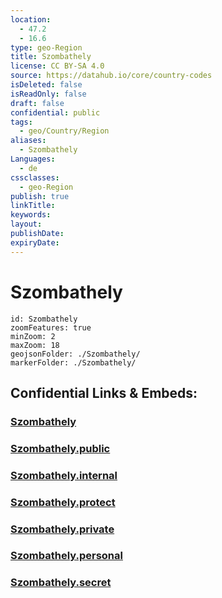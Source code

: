 ```yaml
---
location:
  - 47.2
  - 16.6
type: geo-Region
title: Szombathely
license: CC BY-SA 4.0
source: https://datahub.io/core/country-codes
isDeleted: false
isReadOnly: false
draft: false
confidential: public
tags:
  - geo/Country/Region
aliases:
  - Szombathely
Languages:
  - de
cssclasses:
  - geo-Region
publish: true
linkTitle:
keywords:
layout:
publishDate:
expiryDate:
---
```


# Szombathely

```leaflet
id: Szombathely
zoomFeatures: true 
minZoom: 2 
maxZoom: 18
geojsonFolder: ./Szombathely/
markerFolder: ./Szombathely/
```


## Confidential Links & Embeds: 

### [Szombathely](/_Standards/Earth/Continent/Europe/Europe~East/Hungary/Counties~Hungary/Vas/counties~Vas/Szombathely.md) 

### [Szombathely.public](/_public/Earth/Continent/Europe/Europe~East/Hungary/Counties~Hungary/Vas/counties~Vas/Szombathely.public.md) 

### [Szombathely.internal](/_internal/Earth/Continent/Europe/Europe~East/Hungary/Counties~Hungary/Vas/counties~Vas/Szombathely.internal.md) 

### [Szombathely.protect](/_protect/Earth/Continent/Europe/Europe~East/Hungary/Counties~Hungary/Vas/counties~Vas/Szombathely.protect.md) 

### [Szombathely.private](/_private/Earth/Continent/Europe/Europe~East/Hungary/Counties~Hungary/Vas/counties~Vas/Szombathely.private.md) 

### [Szombathely.personal](/_personal/Earth/Continent/Europe/Europe~East/Hungary/Counties~Hungary/Vas/counties~Vas/Szombathely.personal.md) 

### [Szombathely.secret](/_secret/Earth/Continent/Europe/Europe~East/Hungary/Counties~Hungary/Vas/counties~Vas/Szombathely.secret.md)

